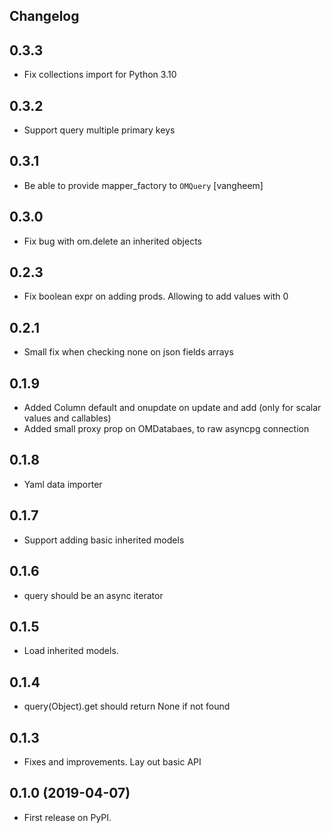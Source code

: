## Changelog

0.3.3
-----
- Fix collections import for Python 3.10

0.3.2
-----
- Support query multiple primary keys

0.3.1
-----

- Be able to provide mapper_factory to `OMQuery`
  [vangheem]

0.3.0
---
- Fix bug with om.delete an inherited objects

0.2.3
---
- Fix boolean expr on adding prods.
  Allowing to add values with 0

0.2.1
---
- Small fix when checking none on json fields arrays

0.1.9
----
- Added Column default and onupdate on update and add
  (only for scalar values and callables)
- Added small proxy prop on OMDatabaes, to raw asyncpg connection

0.1.8
---
- Yaml data importer

0.1.7
----
- Support adding basic inherited models

0.1.6
---
- query should be an async iterator

0.1.5
---
- Load inherited models.

0.1.4
----
- query(Object).get should return None if not found

0.1.3
----
- Fixes and improvements. Lay out basic API

0.1.0 (2019-04-07)
------------------

* First release on PyPI.
